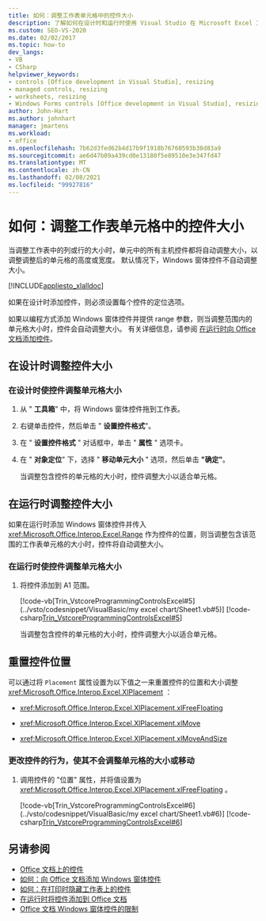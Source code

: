 ```yaml
---
title: 如何：调整工作表单元格中的控件大小
description: 了解如何在设计时和运行时使用 Visual Studio 在 Microsoft Excel 工作表单元格中调整控件的大小。
ms.custom: SEO-VS-2020
ms.date: 02/02/2017
ms.topic: how-to
dev_langs:
- VB
- CSharp
helpviewer_keywords:
- controls [Office development in Visual Studio], resizing
- managed controls, resizing
- worksheets, resizing
- Windows Forms controls [Office development in Visual Studio], resizing
author: John-Hart
ms.author: johnhart
manager: jmartens
ms.workload:
- office
ms.openlocfilehash: 7b62d3fed62b4d17b9f1918b76760593b38d83a9
ms.sourcegitcommit: ae6d47b09a439cd0e13180f5e89510e3e347fd47
ms.translationtype: MT
ms.contentlocale: zh-CN
ms.lasthandoff: 02/08/2021
ms.locfileid: "99927816"
---
```

# <a name="how-to-resize-controls-within-worksheet-cells"></a>如何：调整工作表单元格中的控件大小
  当调整工作表中的列或行的大小时，单元中的所有主机控件都将自动调整大小，以调整调整后的单元格的高度或宽度。 默认情况下，Windows 窗体控件不自动调整大小。

 [!INCLUDE[appliesto_xlalldoc](../vsto/includes/appliesto-xlalldoc-md.md)]

 如果在设计时添加控件，则必须设置每个控件的定位选项。

 如果以编程方式添加 Windows 窗体控件并提供 range 参数，则当调整范围内的单元格大小时，控件会自动调整大小。 有关详细信息，请参阅 [在运行时向 Office 文档添加控件](../vsto/adding-controls-to-office-documents-at-run-time.md)。

## <a name="resize-controls-at-design-time"></a>在设计时调整控件大小

### <a name="to-make-controls-resize-with-cells-at-design-time"></a>在设计时使控件调整单元格大小

1. 从 " **工具箱**" 中，将 Windows 窗体控件拖到工作表。

2. 右键单击控件，然后单击 " **设置控件格式**"。

3. 在 " **设置控件格式** " 对话框中，单击 " **属性** " 选项卡。

4. 在 " **对象定位**" 下，选择 " **移动单元大小** " 选项，然后单击 **"确定"**。

     当调整包含控件的单元格的大小时，控件调整大小以适合单元格。

## <a name="resize-controls-at-run-time"></a>在运行时调整控件大小
 如果在运行时添加 Windows 窗体控件并传入 <xref:Microsoft.Office.Interop.Excel.Range> 作为控件的位置，则当调整包含该范围的工作表单元格的大小时，控件将自动调整大小。

### <a name="to-make-controls-resize-with-cells-at-run-time"></a>在运行时使控件调整单元格大小

1. 将控件添加到 A1 范围。

     [!code-vb[Trin_VstcoreProgrammingControlsExcel#5](../vsto/codesnippet/VisualBasic/my excel chart/Sheet1.vb#5)]
     [!code-csharp[Trin_VstcoreProgrammingControlsExcel#5](../vsto/codesnippet/CSharp/Trin_VstcoreProgrammingControlsExcelCS/Sheet1.cs#5)]

     当调整包含控件的单元格的大小时，控件调整大小以适合单元格。

## <a name="reset-control-placement"></a>重置控件位置
 可以通过将 `Placement` 属性设置为以下值之一来重置控件的位置和大小调整 <xref:Microsoft.Office.Interop.Excel.XlPlacement> ：

- <xref:Microsoft.Office.Interop.Excel.XlPlacement.xlFreeFloating>

- <xref:Microsoft.Office.Interop.Excel.XlPlacement.xlMove>

- <xref:Microsoft.Office.Interop.Excel.XlPlacement.xlMoveAndSize>

### <a name="to-change-the-behavior-of-a-control-so-that-it-does-not-resize-or-move-with-the-cell"></a>更改控件的行为，使其不会调整单元格的大小或移动

1. 调用控件的 "位置" 属性，并将值设置为 <xref:Microsoft.Office.Interop.Excel.XlPlacement.xlFreeFloating> 。

     [!code-vb[Trin_VstcoreProgrammingControlsExcel#6](../vsto/codesnippet/VisualBasic/my excel chart/Sheet1.vb#6)]
     [!code-csharp[Trin_VstcoreProgrammingControlsExcel#6](../vsto/codesnippet/CSharp/Trin_VstcoreProgrammingControlsExcelCS/Sheet1.cs#6)]

## <a name="see-also"></a>另请参阅
- [Office 文档上的控件](../vsto/controls-on-office-documents.md)
- [如何：向 Office 文档添加 Windows 窗体控件](../vsto/how-to-add-windows-forms-controls-to-office-documents.md)
- [如何：在打印时隐藏工作表上的控件](../vsto/how-to-hide-controls-on-worksheets-when-printing.md)
- [在运行时将控件添加到 Office 文档](../vsto/adding-controls-to-office-documents-at-run-time.md)
- [Office 文档 Windows 窗体控件的限制](../vsto/limitations-of-windows-forms-controls-on-office-documents.md)
